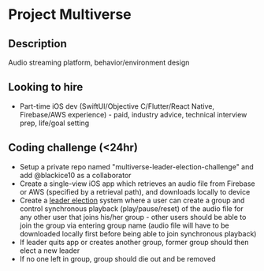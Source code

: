 # Project Multiverse
## Description
Audio streaming platform, behavior/environment design

## Looking to hire
- Part-time iOS dev (SwiftUI/Objective C/Flutter/React Native, Firebase/AWS experience) - paid, industry advice, technical interview prep, life/goal setting

## Coding challenge (<24hr)
- Setup a private repo named "multiverse-leader-election-challenge" and add @blackice10 as a collaborator
- Create a single-view iOS app which retrieves an audio file from Firebase or AWS (specified by a retrieval path), and downloads locally to device
- Create a [leader election](https://en.wikipedia.org/wiki/Leader_election) system where a user can create a group and control synchronous playback (play/pause/reset) of the audio file for any other user that joins his/her group - other users should be able to join the group via entering group name (audio file will have to be downloaded locally first before being able to join synchronous playback)
- If leader quits app or creates another group, former group should then elect a new leader
- If no one left in group, group should die out and be removed